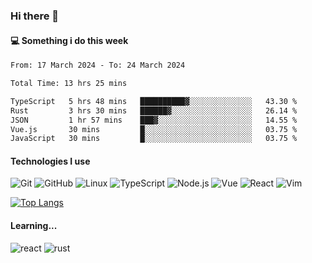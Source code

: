 ### Hi there 👋

#### 💻 Something i do this week

<!--START_SECTION:waka-->

```txt
From: 17 March 2024 - To: 24 March 2024

Total Time: 13 hrs 25 mins

TypeScript   5 hrs 48 mins   ██████████▓░░░░░░░░░░░░░░   43.30 %
Rust         3 hrs 30 mins   ██████▓░░░░░░░░░░░░░░░░░░   26.14 %
JSON         1 hr 57 mins    ███▓░░░░░░░░░░░░░░░░░░░░░   14.55 %
Vue.js       30 mins         █░░░░░░░░░░░░░░░░░░░░░░░░   03.75 %
JavaScript   30 mins         █░░░░░░░░░░░░░░░░░░░░░░░░   03.75 %
```

<!--END_SECTION:waka-->


#### Technologies I use
![Git](https://img.shields.io/badge/-Git-222222?style=flat&logo=git&logoColor=F05032)
![GitHub](https://img.shields.io/badge/-GitHub-181717?style=flat&logo=github)
![Linux](https://img.shields.io/badge/-Linux-222222?style=flat&logo=linux&logoColor=FCC624)
![TypeScript](https://img.shields.io/badge/-TypeScript-000000?style=flat&logo=typescript)
![Node.js](https://img.shields.io/badge/-Node.js-222222?style=flat&logo=node.js&logoColor=339933)
![Vue](https://img.shields.io/badge/-Vue-222222?style=flat&logo=Vue.js&logoColor=4FC08D)
![React](https://img.shields.io/badge/-React-222222?style=flat&logo=React&logoColor=blue)
![Vim](https://img.shields.io/badge/-Vim-222222?style=flat&logo=Vim&logoColor=green)

[![Top Langs](https://github-readme-stats.vercel.app/api/top-langs/?username=GodlessLiu&layout=compact)](https://github.com/anuraghazra/github-readme-stats)
#### Learning...
![react](https://img.shields.io/badge/react-18-blue.svg)
![rust](https://img.shields.io/badge/rust-yellow.svg)
